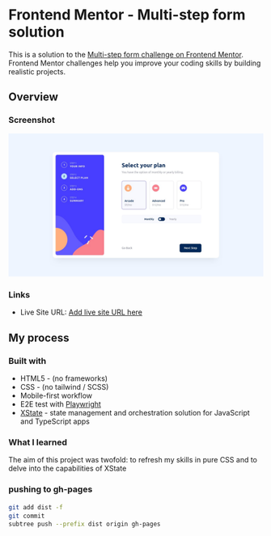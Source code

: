 # Frontend Mentor - Multi-step form solution

This is a solution to the [Multi-step form challenge on Frontend Mentor](https://www.frontendmentor.io/challenges/multistep-form-YVAnSdqQBJ). Frontend Mentor challenges help you improve your coding skills by building realistic projects.

## Overview

### Screenshot

![](./public/ss.png)

### Links

- Live Site URL: [Add live site URL here](https://szymii.github.io/Multi-step-form/)

## My process

### Built with

- HTML5 - (no frameworks)
- CSS - (no tailwind / SCSS)
- Mobile-first workflow
- E2E test with [Playwright](https://playwright.dev/)
- [XState](https://xstate.js.org/) - state management and orchestration solution for JavaScript and TypeScript apps

### What I learned

The aim of this project was twofold: to refresh my skills in pure CSS and to delve into the capabilities of XState

### pushing to gh-pages

```bash
git add dist -f
git commit
subtree push --prefix dist origin gh-pages
```
